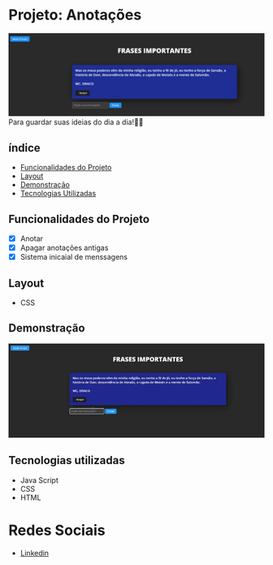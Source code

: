 # Projeto: Anotações
![LabelCalculadora](/assets/anotacao.png)
Para guardar suas ideias do dia a dia!🤔💡

## índice
- <a href="#funcionalidades-do-projeto">Funcionalidades do Projeto</a>
- <a href="#Layout">Layout<a>
- <a href="#demonstração">Demonstração<a>
- <a href="#tecnologias-utilizadas">Tecnologias Utilizadas<a>

## Funcionalidades do Projeto
- [x] Anotar
- [x] Apagar anotações antigas
- [x] Sistema inicaial de menssagens

## Layout
- CSS

## Demonstração
![Link demonstraçãoo](/assets/anotacao.gif)

## Tecnologias utilizadas
- Java Script
- CSS
- HTML

# Redes Sociais

- [Linkedin](https://www.linkedin.com/in/luan-estifer-rodrigues-pereira-7577a2285/)
